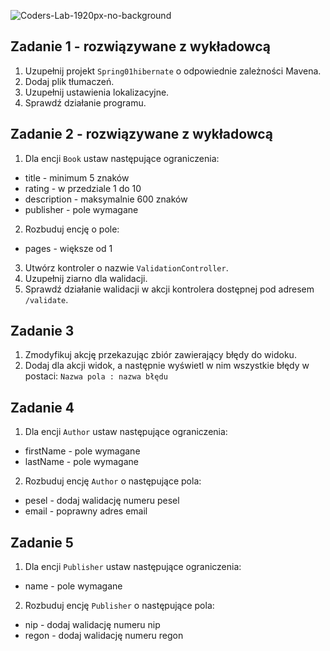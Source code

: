 ![Coders-Lab-1920px-no-background](https://user-images.githubusercontent.com/30623667/104709394-2cabee80-571f-11eb-9518-ea6a794e558e.png)


## Zadanie 1 - rozwiązywane z wykładowcą

1. Uzupełnij projekt `Spring01hibernate` o odpowiednie zależności Mavena.
2. Dodaj plik tłumaczeń.
3. Uzupełnij ustawienia lokalizacyjne.
4. Sprawdź działanie programu.


## Zadanie 2 - rozwiązywane z wykładowcą

1. Dla encji `Book` ustaw następujące ograniczenia:
- title - minimum 5 znaków
- rating - w przedziale 1 do 10
- description - maksymalnie 600 znaków
- publisher - pole wymagane

2. Rozbuduj encję o pole:
- pages - większe od 1 

3. Utwórz kontroler o nazwie `ValidationController`.
4. Uzupełnij ziarno dla walidacji.
5. Sprawdź działanie walidacji w akcji kontrolera dostępnej pod adresem `/validate`.


## Zadanie 3

1. Zmodyfikuj akcję przekazując zbiór zawierający błędy do widoku.
2. Dodaj dla akcji widok, a następnie wyświetl w nim wszystkie błędy w postaci:
`Nazwa pola : nazwa błędu`
 


## Zadanie 4

1. Dla encji `Author` ustaw następujące ograniczenia:
- firstName - pole wymagane
- lastName - pole wymagane

2. Rozbuduj encję `Author` o następujące pola:
- pesel - dodaj walidację numeru pesel
- email - poprawny adres email


## Zadanie 5

1. Dla encji `Publisher` ustaw następujące ograniczenia:
- name - pole wymagane

2. Rozbuduj encję `Publisher` o następujące pola:
- nip - dodaj walidację numeru nip
- regon - dodaj walidację numeru regon
